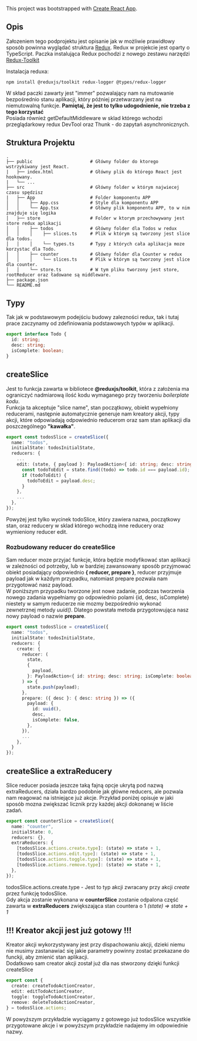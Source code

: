 This project was bootstrapped with [Create React App](https://github.com/facebook/create-react-app).

## Opis

Załozeniem tego podprojektu jest opisanie jak w możliwie prawidłowy sposób powinna wyglądać struktura [Redux](https://redux.js.org/).
Redux w projekcie jest oparty o TypeScript.
Paczka instalująca Redux pochodzi z nowego zestawu narzędzi [Redux-Toolkit](https://redux-toolkit.js.org/)

Instalacja reduxa:
``` node
npm install @reduxjs/toolkit redux-logger @types/redux-logger
```
W skład paczki zawarty jest "immer" pozwalający nam na mutowanie bezpośrednio stanu aplikacji, który później przetwarzany jest na niemutowalną funkcje. <b>Pamiętaj, że jest to tylko udogodnienie, nie trzeba z tego korzystać</b>
</br>
Posiada również getDefaultMiddleware w sklad którego wchodzi przeglądarkowy redux DevTool oraz Thunk - do zapytań asynchronicznych.

## Struktura Projektu
    .
    ├── public                      # Główny folder do ktorego wstrzykiwany jest React.
    |   ├── index.html              # Główny plik do którego React jest hookowany.
    |   └── ...
    ├── src                         # Główny folder w którym najwiecej czasu spędzisz
    |   ├── App                     # Folder komponentu APP
    │   │    ├── App.css            # Style dla komponentu APP
    │   │    └── App.tsx            # Główny plik komponentu APP, to w nim znajduje się logika
    │   ├── store                   # Folder w ktorym przechowywany jest store redux aplikacji
    │   │    ├── todos              # Główny folder dla Todos w redux
    │   │    │    ├── slices.ts     # Plik w którym są tworzony jest slice dla todos.
    │   │    │    └── types.ts      # Typy z których cała aplikacja moze korzystac dla Todo.
    │   │    ├── counter            # Główny folder dla Counter w redux
    │   │    │    └── slices.ts     # Plik w którym są tworzony jest slice dla counter.
    │   │    └── store.ts           # W tym pliku tworzony jest store, rootReducer oraz ładowane są middleware.
    ├── package.json
    └── README.md

## Typy
Tak jak w podstawowym podejściu budowy zalezności redux, tak i tutaj prace zaczynamy od zdefiniowania podstawowych typów w aplikacji.
``` ts
export interface Todo {
  id: string;
  desc: string;
  isComplete: boolean;
}
```
## createSlice
Jest to funkcja zawarta w bibliotece <b>@reduxjs/toolkit</b>, która z założenia ma ograniczyć nadmiarową ilość kodu wymaganego przy tworzeniu <i>boilerplate kodu</i>.
</br>
Funkcja ta akceptuje "slice name", stan początkowy, obiekt wypełniony reducerami, następnie automatycznie generuje nam kreatory akcji, typy akcji, które odpowiadają odpowiednio reducerom oraz sam stan aplikacji dla poszczególnego <b>"kawałka"</b>.

``` ts
export const todosSlice = createSlice({
  name: "todos",
  initialState: todosInitialState,
  reducers: {
    ...
    edit: (state, { payload }: PayloadAction<{ id: string; desc: string }>) => {
      const todoToEdit = state.find((todo) => todo.id === payload.id);
      if (todoToEdit) {
        todoToEdit = payload.desc;
      }
    },
    ...
  },
});
```
Powyżej jest tylko wycinek todoSlice, który zawiera nazwa, początkowy stan, oraz reducery w sklad którego wchodzą inne reducery oraz wymieniony reducer edit.
</br>
### Rozbudowany reducer do createSlice
Sam reducer moze przyjać funkcje, która będzie modyfikować stan aplikacji w zależności od potrzeby, lub w bardziej zawansowany sposób przyjmować obiekt posiadający odpowiednio <b>{ reducer, prepare }</b>, reducer przyjmuje payload jak w każdym przypadku, natomiast prepare pozwala nam przygotować nasz payload.
</br>
W poniższym przypadku tworzone jest nowe zadanie, podczas tworzenia nowego zadania wypełniamy go odpowiednio polami {id, desc, isComplete} niestety w samym reducerze nie mozmy bezpośrednio wykonać zewnetrznej metody <i>uuid()</i>. Dlatego powstała metoda przygotowująca nasz nowy payload o nazwie <b>prepare</b>.
``` ts
export const todosSlice = createSlice({
  name: "todos",
  initialState: todosInitialState,
  reducers: {
    create: {
      reducer: (
        state,
        {
          payload,
        }: PayloadAction<{ id: string; desc: string; isComplete: boolean }>
      ) => {
        state.push(payload);
      },
      prepare: ({ desc }: { desc: string }) => ({
        payload: {
          id: uuid(),
          desc,
          isComplete: false,
        },
      }),
      ...
    },
  }
});
```

## createSlice a extraReducery
Slice reducer posiada jeszcze taką fajną opcje ukrytą pod nazwą extraReducers, działa bardzo podobnie jak główne reducers, ale pozwala nam reagować na istniejące już akcje. Przykład poniżej opisuje w jaki sposób mozna zwiększać licznik przy każdej akcji dokonanej w liście zadań.
``` ts
export const counterSlice = createSlice({
  name: "counter",
  initialState: 0,
  reducers: {},
  extraReducers: {
    [todosSlice.actions.create.type]: (state) => state + 1,
    [todosSlice.actions.edit.type]: (state) => state + 1,
    [todosSlice.actions.toggle.type]: (state) => state + 1,
    [todosSlice.actions.remove.type]: (state) => state + 1,
  },
});
```
todosSlice.actions.create.type - Jest to typ akcji zwracany przy akcji <i>create</i> przez funkcję todosSlice.
</br>
Gdy akcja zostanie wykonana w <b>counterSlice</b> zostanie odpalona część zawarta w <b>extraReducers</b> zwiększająca stan countera o 1 <i>(state) => state + 1</i>

## !!! Kreator akcji jest już gotowy !!!
Kreator akcji wykorzystywany jest przy dispachowaniu akcji, dzieki niemu nie musimy zastanawiać się jakie parametry powinny zostać przekazane do funckji, aby zmienić stan aplikacji.
</br>
Dodatkowo sam creator akcji został już dla nas stworzony dzięki funkcji createSlice
``` ts
export const {
  create: createTodoActionCreator,
  edit: editTodoActionCreator,
  toggle: toggleTodoActionCreator,
  remove: deleteTodoActionCreator,
} = todosSlice.actions;
```
W powyższym przykładzie wyciągamy z gotowego już todosSlice wszystkie przygotowane akcje i w powyższym przykładzie nadajemy im odpowiednie nazwy.

